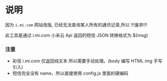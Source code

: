 # 说明

因为 `i.mi.com` 网站改版, 已经无法查询某人所有的通讯记录,所以 !!!废弃!!!

此工具是通过 i.mi.com 小米云 Api 返回的短信 JSON 转换格式为 ${msg}

### 注意

-   彩信 i.mi.com 仅返回纯文本 所以需要手动处理。(body 编写 HTML img 手写引入)
-   短信完全没有 name，所以直接使用 config.js 里面的硬编码
